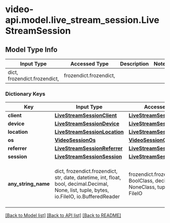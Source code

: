 # video-api.model.live_stream_session.LiveStreamSession

## Model Type Info
Input Type | Accessed Type | Description | Notes
------------ | ------------- | ------------- | -------------
dict, frozendict.frozendict,  | frozendict.frozendict,  |  | 

### Dictionary Keys
Key | Input Type | Accessed Type | Description | Notes
------------ | ------------- | ------------- | ------------- | -------------
**client** | [**LiveStreamSessionClient**](LiveStreamSessionClient.md) | [**LiveStreamSessionClient**](LiveStreamSessionClient.md) |  | [optional] 
**device** | [**LiveStreamSessionDevice**](LiveStreamSessionDevice.md) | [**LiveStreamSessionDevice**](LiveStreamSessionDevice.md) |  | [optional] 
**location** | [**LiveStreamSessionLocation**](LiveStreamSessionLocation.md) | [**LiveStreamSessionLocation**](LiveStreamSessionLocation.md) |  | [optional] 
**os** | [**VideoSessionOs**](VideoSessionOs.md) | [**VideoSessionOs**](VideoSessionOs.md) |  | [optional] 
**referrer** | [**LiveStreamSessionReferrer**](LiveStreamSessionReferrer.md) | [**LiveStreamSessionReferrer**](LiveStreamSessionReferrer.md) |  | [optional] 
**session** | [**LiveStreamSessionSession**](LiveStreamSessionSession.md) | [**LiveStreamSessionSession**](LiveStreamSessionSession.md) |  | [optional] 
**any_string_name** | dict, frozendict.frozendict, str, date, datetime, int, float, bool, decimal.Decimal, None, list, tuple, bytes, io.FileIO, io.BufferedReader | frozendict.frozendict, str, BoolClass, decimal.Decimal, NoneClass, tuple, bytes, FileIO | any string name can be used but the value must be the correct type | [optional]

[[Back to Model list]](../../README.md#documentation-for-models) [[Back to API list]](../../README.md#documentation-for-api-endpoints) [[Back to README]](../../README.md)

